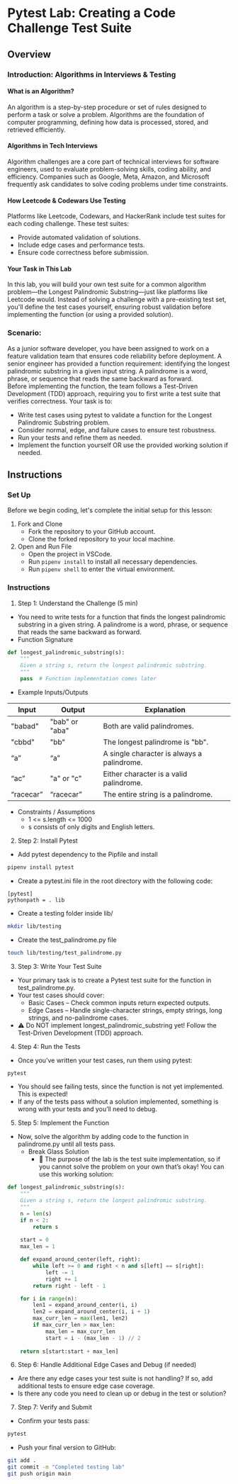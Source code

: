 # Pytest Lab: Creating a Code Challenge Test Suite

## Overview 
### Introduction: Algorithms in Interviews & Testing

#### What is an Algorithm?

An algorithm is a step-by-step procedure or set of rules designed to perform a task or solve a problem. Algorithms are the foundation of computer programming, defining how data is processed, stored, and retrieved efficiently.

#### Algorithms in Tech Interviews

Algorithm challenges are a core part of technical interviews for software engineers, used to evaluate problem-solving skills, coding ability, and efficiency. Companies such as Google, Meta, Amazon, and Microsoft frequently ask candidates to solve coding problems under time constraints.

#### How Leetcode & Codewars Use Testing

Platforms like Leetcode, Codewars, and HackerRank include test suites for each coding challenge. These test suites:

* Provide automated validation of solutions.
* Include edge cases and performance tests.
* Ensure code correctness before submission.

#### Your Task in This Lab

In this lab, you will build your own test suite for a common algorithm problem—the Longest Palindromic Substring—just like platforms like Leetcode would. Instead of solving a challenge with a pre-existing test set, you'll define the test cases yourself, ensuring robust validation before implementing the function (or using a provided solution).

### Scenario:

As a junior software developer, you have been assigned to work on a feature validation team that ensures code reliability before deployment. A senior engineer has provided a function requirement: identifying the longest palindromic substring in a given input string. A palindrome is a word, phrase, or sequence that reads the same backward as forward.
<br>
Before implementing the function, the team follows a Test-Driven Development (TDD) approach, requiring you to first write a test suite that verifies correctness. Your task is to:
* Write test cases using pytest to validate a function for the Longest Palindromic Substring problem.
* Consider normal, edge, and failure cases to ensure test robustness.
* Run your tests and refine them as needed.
* Implement the function yourself OR use the provided working solution if needed.

## Instructions
### Set Up
Before we begin coding, let's complete the initial setup for this lesson: 

1. Fork and Clone
    * Fork the repository to your GitHub account.
    * Clone the forked repository to your local machine.
2. Open and Run File
    * Open the project in VSCode.
    * Run `pipenv install` to install all necessary dependencies.
    * Run `pipenv shell` to enter the virtual environment.

### Instructions
1. Step 1: Understand the Challenge (5 min)
* You need to write tests for a function that finds the longest palindromic substring in a given string. A palindrome is a word, phrase, or sequence that reads the same backward as forward.
* Function Signature
```python
def longest_palindromic_substring(s):
    """
    Given a string s, return the longest palindromic substring.
    """
    pass  # Function implementation comes later
```
* Example Inputs/Outputs

|   Input  |  Output | Explanation |
| --- | --- | --- |
| "babad" | "bab" or "aba" | Both are valid palindromes. |
| "cbbd" | "bb" | The longest palindrome is "bb". |
| “a” | “a” | A single character is always a palindrome. |
| “ac” | "a" or "c" | Either character is a valid palindrome. |
| “racecar” | “racecar” | The entire string is a palindrome. |

* Constraints / Assumptions
    * 1 <= s.length <= 1000
    * s consists of only digits and English letters.

2. Step 2: Install Pytest
* Add pytest dependency to the Pipfile and install
```bash
pipenv install pytest
```
* Create a pytest.ini file in the root directory with the following code:
```
[pytest]
pythonpath = . lib
```
* Create a testing folder inside lib/
```bash
mkdir lib/testing
```
* Create the test_palindrome.py file
```bash
touch lib/testing/test_palindrome.py
```


3. Step 3: Write Your Test Suite
* Your primary task is to create a Pytest test suite for the function in test_palindrome.py.
* Your test cases should cover:
    * Basic Cases – Check common inputs return expected outputs.
    * Edge Cases – Handle single-character strings, empty strings, long strings, and no-palindrome cases.
* ⚠️ Do NOT implement longest_palindromic_substring yet! Follow the Test-Driven Development (TDD) approach.

4. Step 4: Run the Tests
* Once you’ve written your test cases, run them using pytest:
```bash
pytest
```
* You should see failing tests, since the function is not yet implemented. This is expected! 
* If any of the tests pass without a solution implemented, something is wrong with your tests and you’ll need to debug.

5. Step 5: Implement the Function
* Now, solve the algorithm by adding code to the function in palindrome.py until all tests pass.
    * Break Glass Solution
        * 🚨 The purpose of the lab is the test suite implementation, so if you cannot solve the problem on your own that’s okay! You can use this working solution:

```python
def longest_palindromic_substring(s):
    """
    Given a string s, return the longest palindromic substring.
    """
    n = len(s)
    if n < 2:
        return s
    
    start = 0
    max_len = 1

    def expand_around_center(left, right):
        while left >= 0 and right < n and s[left] == s[right]:
            left -= 1
            right += 1
        return right - left - 1

    for i in range(n):
        len1 = expand_around_center(i, i)
        len2 = expand_around_center(i, i + 1)
        max_curr_len = max(len1, len2)
        if max_curr_len > max_len:
            max_len = max_curr_len
            start = i - (max_len - 1) // 2
            
    return s[start:start + max_len]
```


6. Step 6: Handle Additional Edge Cases and Debug (if needed)
* Are there any edge cases your test suite is not handling? If so, add additional tests to ensure edge case coverage.
* Is there any code you need to clean up or debug in the test or solution?

7. Step 7: Verify and Submit
* Confirm your tests pass:
```bash
pytest
```
* Push your final version to GitHub:
```bash
git add .
git commit -m "Completed testing lab"
git push origin main
```
